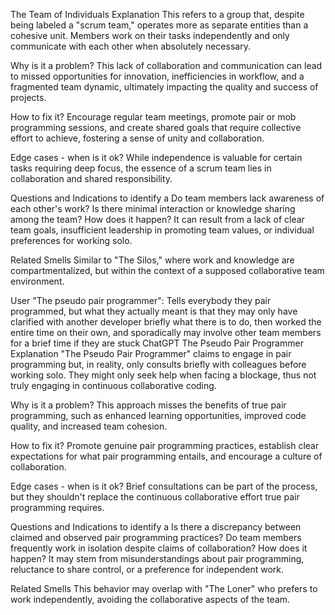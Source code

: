 The Team of Individuals
Explanation
This refers to a group that, despite being labeled a "scrum team," operates more as separate entities than a cohesive unit. Members work on their tasks independently and only communicate with each other when absolutely necessary.

Why is it a problem?
This lack of collaboration and communication can lead to missed opportunities for innovation, inefficiencies in workflow, and a fragmented team dynamic, ultimately impacting the quality and success of projects.

How to fix it?
Encourage regular team meetings, promote pair or mob programming sessions, and create shared goals that require collective effort to achieve, fostering a sense of unity and collaboration.

Edge cases - when is it ok?
While independence is valuable for certain tasks requiring deep focus, the essence of a scrum team lies in collaboration and shared responsibility.

Questions and Indications to identify a
Do team members lack awareness of each other's work?
Is there minimal interaction or knowledge sharing among the team?
How does it happen?
It can result from a lack of clear team goals, insufficient leadership in promoting team values, or individual preferences for working solo.

Related Smells
Similar to "The Silos," where work and knowledge are compartmentalized, but within the context of a supposed collaborative team environment.

User
"The pseudo pair programmer": Tells everybody they pair programmed, but what they actually meant is that they may only have clarified with another developer briefly what there is to do, then worked the entire time on their own, and sporadically may involve other team members for a brief time if they are stuck
ChatGPT
The Pseudo Pair Programmer
Explanation
"The Pseudo Pair Programmer" claims to engage in pair programming but, in reality, only consults briefly with colleagues before working solo. They might only seek help when facing a blockage, thus not truly engaging in continuous collaborative coding.

Why is it a problem?
This approach misses the benefits of true pair programming, such as enhanced learning opportunities, improved code quality, and increased team cohesion.

How to fix it?
Promote genuine pair programming practices, establish clear expectations for what pair programming entails, and encourage a culture of collaboration.

Edge cases - when is it ok?
Brief consultations can be part of the process, but they shouldn't replace the continuous collaborative effort true pair programming requires.

Questions and Indications to identify a
Is there a discrepancy between claimed and observed pair programming practices?
Do team members frequently work in isolation despite claims of collaboration?
How does it happen?
It may stem from misunderstandings about pair programming, reluctance to share control, or a preference for independent work.

Related Smells
This behavior may overlap with "The Loner" who prefers to work independently, avoiding the collaborative aspects of the team.